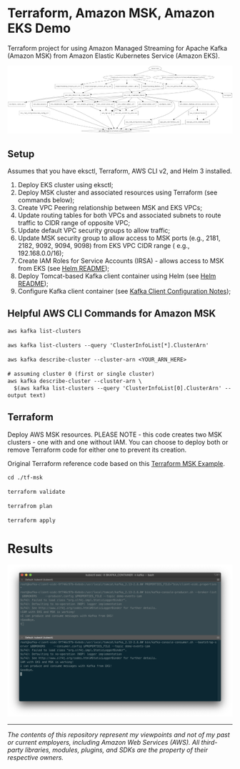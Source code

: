 # Terraform, Amazon MSK, Amazon EKS Demo

Terraform project for using Amazon Managed Streaming for Apache Kafka (Amazon MSK) from Amazon Elastic Kubernetes Service (Amazon EKS).

![Graph](pics/graphviz.png)

## Setup

Assumes that you have eksctl, Terraform, AWS CLI v2, and Helm 3 installed.

1. Deploy EKS cluster using eksctl;
2. Deploy MSK cluster and associated resources using Terraform (see commands below);
3. Create VPC Peering relationship between MSK and EKS VPCs;
4. Update routing tables for both VPCs and associated subnets to route traffic to CIDR range of opposite VPC;
5. Update default VPC security groups to allow traffic;
6. Update MSK security group to allow access to MSK ports (e.g., 2181, 2182, 9092, 9094, 9098) from EKS VPC CIDR range (
   e.g., 192.168.0.0/16);
7. Create IAM Roles for Service Accounts (IRSA) - allows access to MSK from EKS (see [Helm README](./kafka-client/README.md));
8. Deploy Tomcat-based Kafka client container using Helm (see [Helm README](./kafka-client/README.md));
9. Configure Kafka client container (see [Kafka Client Configuration Notes](kafka-config/Install-Kafka-Client.md));

## Helpful AWS CLI Commands for Amazon MSK

```shell
aws kafka list-clusters

aws kafka list-clusters --query 'ClusterInfoList[*].ClusterArn'

aws kafka describe-cluster --cluster-arn <YOUR_ARN_HERE>

# assuming cluster 0 (first or single cluster)
aws kafka describe-cluster --cluster-arn \
  $(aws kafka list-clusters --query 'ClusterInfoList[0].ClusterArn' --output text)
```

## Terraform

Deploy AWS MSK resources. PLEASE NOTE - this code creates two MSK clusters - one with and one without IAM. You can choose to deploy both or remove Terraform code for either one to prevent its creation.

Original Terraform reference code based on this [Terraform MSK Example](https://registry.terraform.io/providers/hashicorp/aws/latest/docs/resources/msk_cluster#example-usage).

```shell
cd ./tf-msk

terraform validate

terrafrom plan

terraform apply
```

# Results

![Consumer](./pics/kafka_client.png)

---

<i>The contents of this repository represent my viewpoints and not of my past or current employers, including Amazon Web Services (AWS). All third-party libraries, modules, plugins, and SDKs are the property of their respective owners.</i>

